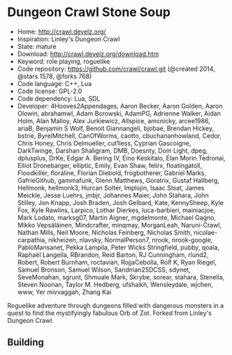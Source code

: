 # Dungeon Crawl Stone Soup

- Home: http://crawl.develz.org/
- Inspiration: Linley's Dungeon Crawl
- State: mature
- Download: http://crawl.develz.org/download.htm
- Keyword: role playing, roguelike
- Code repository: https://github.com/crawl/crawl.git (@created 2014, @stars 1578, @forks 768)
- Code language: C++, Lua
- Code license: GPL-2.0
- Code dependency: Lua, SDL
- Developer: 4Hooves2Appendages, Aaron Becker, Aaron Golden, Aaron Olowin, abrahamwl, Adam Borowski, AdamPG, Adrienne Walker, Aidan Holm, Alan Malloy, Alex Jurkiewicz, Allspice, amcnicky, arcee1986, ariaB, Benjamin S Wolf, Benoit Giannangeli, bjobae, Brendan Hickey, bstrie, ByrelMitchell, CanOfWorms, caotto, cbuchananhowland, Cedor, Chris Honey, Chris Oelmueller, cut1less, Cyprian Gascoigne, DarkTwinge, Darshan Shaligram, DMB, Doesnty, Dom Light, dpeg, dplusplus, DrKe, Edgar A. Bering IV, Eino Keskitalo, Elan Morin Tedronai, Elliot Dronebarger, elliptic, Emily, Evan Shaw, felirx, floatingatoll, Floodkiller, floraline, Florian Diebold, frogbotherer, Gabriel Marks, GafrieGithub, gammafunk, Glenn Matthews, Goratrix, Gustaf Hallberg, Hellmonk, hellmonk3, Hurcan Solter, Implojin, Isaac Sloat, James Meickle, Jesse Luehrs, jmbjr, Johannes Maier, John Stahara, John Stilley, Jon Knapp, Josh Braden, Josh Gelbard, Kate, KennySheep, Kyle Fox, Kyle Rawlins, Larpico, Lothar Dierkes, luca-barbieri, mainiacjoe, Mark Lodato, marksg07, Martin Aigner, mgdelmonte, Michael Gagno, Mikko Vepsäläinen, Mindcrafter, minqmay, MorganLeah, Naruni-Crawl, Nathan Mills, Neil Moore, Nicholas Feinberg, Nicholas Smith, nicolae-carpathia, nikheizen, nlavsky, NormalPerson7, nrook, nrook-google, PabloMansanet, Pekka Lampila, Peter Wicks Stringfield, pubby, qoala, Raphaël Langella, RBrandon, Reid Barton, RJ Cunningham, rlund2, Robert, Robert Burnham, roctavian, RojjaCebolla, Rolf K, Ryan Riegel, Samuel Bronson, Samuel Wilson, Sandman25DCSS, sdynet, SeveMonahan, sgrunt, Shmuale Mark, Skrybe, sorear, stahara, Stenella, Steven Noonan, Taylor M. Hedberg, ufshaikh, Wensleydale, wjchen, www, Yer mivvaggah, Zhang Kai

Roguelike adventure through dungeons filled with dangerous monsters in a quest to find the mystifyingly fabulous Orb of Zot.
Forked from Linley's Dungeon Crawl.

## Building
